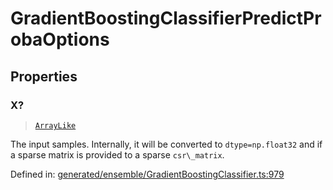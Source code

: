 # GradientBoostingClassifierPredictProbaOptions

## Properties

### X?

> [`ArrayLike`](../types/ArrayLike.md)

The input samples. Internally, it will be converted to `dtype=np.float32` and if a sparse matrix is provided to a sparse `csr\_matrix`.

Defined in:  [generated/ensemble/GradientBoostingClassifier.ts:979](https://github.com/transitive-bullshit/scikit-learn-ts/blob/92ab806/packages/sklearn/src/generated/ensemble/GradientBoostingClassifier.ts#L979)
